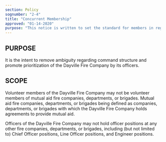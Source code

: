 ```yaml
---
section: Policy
sognumber: "2-4"
title: "Concurrent Membership"
approved: "01-14-2020"
purpose: "This notice is written to set the standard for members in regard to concurrent membership with other fire companies, departments, or brigades.  This notice applies to all members of the Dayville Fire Company."
---
```


PURPOSE
-------
It is the intent to remove ambiguity regarding command structure and promote prioritization of the Dayville Fire Company by its officers.

SCOPE
-----

Volunteer members of the Dayville Fire Company may not be volunteer members of mutual aid fire companies, departments, or brigades. Mutual aid fire companies, departments, or brigades being defined as companies, departments, or brigades with which the Dayville Fire Company holds agreements to provide mutual aid.

Officers of the Dayville Fire Company may not hold officer positions at any other fire companies, departments, or brigades, including (but not limited to) Chief Officer positions, Line Officer positions, and Engineer positions.
